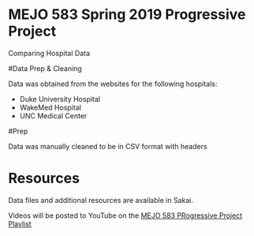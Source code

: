 # MEJO 583 Spring 2019 Progressive Project

Comparing Hospital Data

#Data  Prep & Cleaning 

Data was obtained from the websites for the following hospitals: 
- Duke University Hospital
- WakeMed Hospital 
- UNC Medical Center

#Prep 

Data was manually cleaned to be in CSV format with headers


# Resources

Data files and additional resources are available in Sakai.

Videos will be posted to YouTube on the 
[MEJO 583 PRogressive Project Playlist](https://www.youtube.com/playlist?list=PL1lx2vQxCloNqRsIm80_0MeLlhP3fzMu0)
